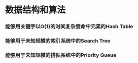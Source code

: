 # 数据结构和算法

### 能够用关键字以O(1)的时间复杂度命中元素的Hash Table

### 能够用于未知规模的索引系统中的Search Tree

### 能够用于未知规模的排队系统中的Priority Queue
